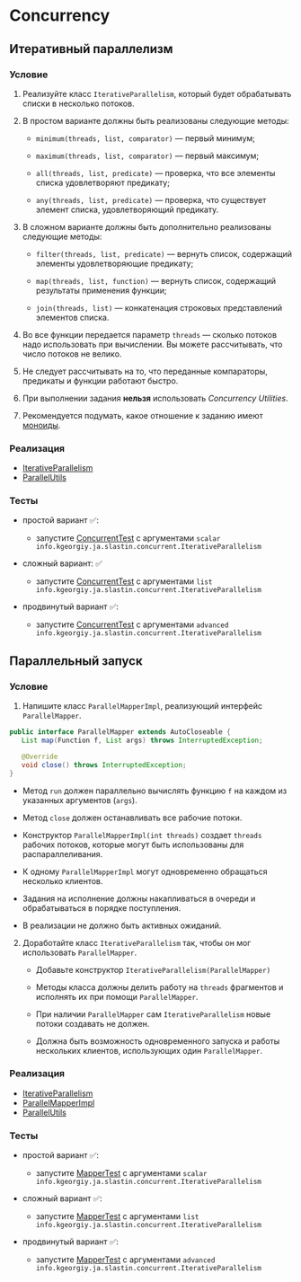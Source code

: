 # Concurrency

## Итеративный параллелизм

### Условие

1. Реализуйте класс `IterativeParallelism`, который будет обрабатывать списки в несколько потоков.

2. В простом варианте должны быть реализованы следующие методы:

    * `minimum(threads, list, comparator)` — первый минимум;

    * `maximum(threads, list, comparator)` — первый максимум;

    * `all(threads, list, predicate)` — проверка, что все элементы списка удовлетворяют предикату;

    * `any(threads, list, predicate)` — проверка, что существует элемент списка, удовлетворяющий предикату.

3. В сложном варианте должны быть дополнительно реализованы следующие методы:

    * `filter(threads, list, predicate)` — вернуть список, содержащий элементы удовлетворяющие предикату;

    * `map(threads, list, function)` — вернуть список, содержащий результаты применения функции;

    * `join(threads, list)` — конкатенация строковых представлений элементов списка.

4. Во все функции передается параметр `threads` — сколько потоков надо использовать при вычислении. Вы можете рассчитывать, что число потоков не велико.

5. Не следует рассчитывать на то, что переданные компараторы, предикаты и функции работают быстро.

6. При выполнении задания **нельзя** использовать _Concurrency Utilities_.

7. Рекомендуется подумать, какое отношение к заданию имеют [моноиды](https://en.wikipedia.org/wiki/Monoid).

### Реализация

- [IterativeParallelism](info/kgeorgiy/ja/slastin/concurrent/IterativeParallelism.java)
- [ParallelUtils](info/kgeorgiy/ja/slastin/concurrent/ParallelUtils.java)

### Тесты

* простой вариант ✅:
    * запустите [ConcurrentTest](test/ConcurrentTest.java) с аргументами `scalar info.kgeorgiy.ja.slastin.concurrent.IterativeParallelism`

* сложный вариант: ✅
    * запустите [ConcurrentTest](test/ConcurrentTest.java) с аргументами `list info.kgeorgiy.ja.slastin.concurrent.IterativeParallelism`

* продвинутый вариант ✅:
    * запустите [ConcurrentTest](test/ConcurrentTest.java) с аргументами `advanced info.kgeorgiy.ja.slastin.concurrent.IterativeParallelism`


## Параллельный запуск

### Условие

1. Напишите класс `ParallelMapperImpl`, реализующий интерфейс `ParallelMapper`.

```java
public interface ParallelMapper extends AutoCloseable {
   List map(Function f, List args) throws InterruptedException;

   @Override
   void close() throws InterruptedException;
} 
```

* Метод `run` должен параллельно вычислять функцию `f` на каждом из указанных аргументов (`args`).

* Метод `close` должен останавливать все рабочие потоки.

* Конструктор `ParallelMapperImpl(int threads)` создает `threads` рабочих потоков, которые могут быть использованы для распараллеливания.

* К одному `ParallelMapperImpl` могут одновременно обращаться несколько клиентов.

* Задания на исполнение должны накапливаться в очереди и обрабатываться в порядке поступления.

* В реализации не должно быть активных ожиданий.

2. Доработайте класс `IterativeParallelism` так, чтобы он мог использовать `ParallelMapper`.

    * Добавьте конструктор `IterativeParallelism(ParallelMapper)`

    * Методы класса должны делить работу на `threads` фрагментов и исполнять их при помощи `ParallelMapper`.

    * При наличии `ParallelMapper` сам `IterativeParallelism` новые потоки создавать не должен.

    * Должна быть возможность одновременного запуска и работы нескольких клиентов, использующих один `ParallelMapper`.

### Реализация

- [IterativeParallelism](info/kgeorgiy/ja/slastin/concurrent/IterativeParallelism.java)
- [ParallelMapperImpl](info/kgeorgiy/ja/slastin/concurrent/ParallelMapperImpl.java)
- [ParallelUtils](info/kgeorgiy/ja/slastin/concurrent/ParallelUtils.java)

### Тесты

* простой вариант ✅:
    * запустите [MapperTest](test/MapperTest.java) с аргументами `scalar info.kgeorgiy.ja.slastin.concurrent.IterativeParallelism`

* сложный вариант ✅:
    * запустите [MapperTest](test/MapperTest.java) с аргументами `list info.kgeorgiy.ja.slastin.concurrent.IterativeParallelism`

* продвинутый вариант ✅:
    * запустите [MapperTest](test/MapperTest.java) с аргументами `advanced info.kgeorgiy.ja.slastin.concurrent.IterativeParallelism`
